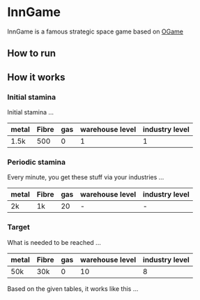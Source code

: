 # InnGame
InnGame is a famous strategic space game based on [OGame](https://es.ogame.gameforge.com)


## How to run

## How it works
### Initial stamina
Initial stamina ...

| metal | Fibre | gas | warehouse level | industry level |
|-------|-------|-----|-----------------|----------------|
| 1.5k | 500 | 0 | 1 | 1 |

### Periodic stamina
Every minute, you get these stuff via your industries ...

| metal | Fibre | gas | warehouse level | industry level |
|-------|-------|-----|-----------------|----------------|
| 2k | 1k | 20 | - | - |

### Target
What is needed to be reached ...

| metal | Fibre | gas | warehouse level | industry level |
|-------|-------|-----|-----------------|----------------|
| 50k | 30k | 0 | 10 | 8 |

Based on the given tables, it works like this ...

